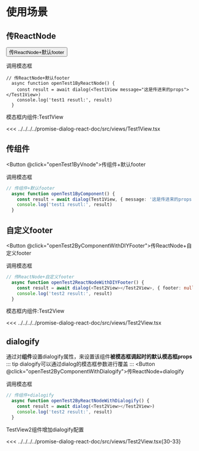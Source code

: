 
# 使用场景

## 传ReactNode
<DialogProvider :ModalComponent="Modal">
        <Button @click="openTest1ByComponent">传ReactNode+默认footer</Button>
</DialogProvider>

调用模态框
```tsx
// 传ReactNode+默认footer
  async function openTest1ByReactNode() {
    const result = await dialog(<Test1View message="这是传进来的props"></Test1View>)
    console.log('test1 resutl:', result)
  }
```

模态框内组件:Test1View

<<< ../../../../promise-dialog-react-doc/src/views/Test1View.tsx

## 传组件
<Button @click="openTest1ByVnode">传组件+默认footer</Button>

调用模态框
```ts
// 传组件+默认footer
  async function openTest1ByComponent() {
    const result = await dialog(Test1View, { message: '这是传进来的props' })
    console.log('test1 resutl:', result)
  }
```

## 自定义footer
<Button @click="openTest2ByComponentWithDIYFooter">传ReactNode+自定义footer</Button>

调用模态框
```ts
// 传ReactNode+自定义footer
  async function openTest2ReactNodeWithDIYFooter() {
    const result = await dialog(<Test2View></Test2View>, { footer: null })
    console.log('test2 result:', result)
  }
```

模态框内组件:Test2View

<<< ../../../../promise-dialog-react-doc/src/views/Test2View.tsx

## dialogify
通过对**组件**设置dialogify属性，来设置该组件**被模态框调起时的默认模态框props**
::: tip
dialogify可以通过dialog的模态框参数进行覆盖
:::
<Button @click="openTest2ByComponentWithDialogify">传ReactNode+dialogify</Button>

调用模态框
```ts
// 传组件+dialogify
  async function openTest2ByReactNodeWithDialogify() {
    const result = await dialog(<Test2View></Test2View>)
    console.log('test2 result:', result)
  }
```

TestView2组件增加dialogify配置

<<< ../../../../promise-dialog-react-doc/src/views/Test2View.tsx{30-33}

<script lang="ts" setup>
import { createVNode } from 'vue'
import { Modal,Tabs,TabPane,Button } from 'ant-design-vue'
import { DialogProvider } from 'promise-dialog-vue'
import Demo1View from '../../../src/views/Demo1View.vue'
import Test1View from '../../../src/views/Test1View.vue'
import Test2View from '../../../src/views/Test2View.vue'
import { useDialog } from 'promise-dialog-vue'

const { dialog } = useDialog()

async function openTest1ByComponent() {
  const result = await dialog<number>(Test1View)
  console.log('test1 resutl:', result)
}

async function openTest1ByVnode() {
  const result = await dialog<number>(createVNode(Test1View))
  console.log('test1 resutl:', result)
}

async function openTest2ByComponentWithDialogify() {
  const result = await dialog<number>(Test2View)
  console.log('test2 result:', result)
}

async function openTest2ByComponentWithDIYFooter() {
  const result = await dialog<number>(Test2View, {}, { footer: null })
  console.log('test2 result:', result)
}
</script>

